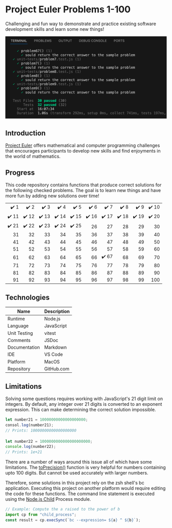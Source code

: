 # Project Euler Problems 1-100

Challenging and fun way to demonstrate and practice existing software development skills and learn some new things!

![Sample Unit Testing Output](readme-screenshot.png "Sample Unit Testing Output")

## Introduction

[Project Euler](https://projecteuler.net/about) offers mathematical and computer programming challenges that encourages participants to develop new skills and find enjoyments in the world of mathematics.

## Progress

This code repository contains functions that produce correct solutions for the following checked problems. The goal is to learn new things and have more fun by adding new solutions over time!

|                       |                       |                       |                       |                       |                       |                       |                       |                       |                       |
| --------------------: | --------------------: | --------------------: | --------------------: | --------------------: | --------------------: | --------------------: | --------------------: | --------------------: | --------------------: |
|  :heavy_check_mark: 1 |  :heavy_check_mark: 2 |  :heavy_check_mark: 3 |  :heavy_check_mark: 4 |  :heavy_check_mark: 5 |  :heavy_check_mark: 6 |  :heavy_check_mark: 7 |  :heavy_check_mark: 8 |  :heavy_check_mark: 9 | :heavy_check_mark: 10 |
| :heavy_check_mark: 11 | :heavy_check_mark: 12 | :heavy_check_mark: 13 | :heavy_check_mark: 14 | :heavy_check_mark: 15 | :heavy_check_mark: 16 | :heavy_check_mark: 17 | :heavy_check_mark: 18 | :heavy_check_mark: 19 | :heavy_check_mark: 20 |
| :heavy_check_mark: 21 | :heavy_check_mark: 22 | :heavy_check_mark: 23 | :heavy_check_mark: 24 | :heavy_check_mark: 25 |                    26 |                    27 |                    28 |                    29 |                    30 |
|                    31 |                    32 |                    33 |                    34 |                    35 |                    36 |                    37 |                    38 |                    39 |                    40 |
|                    41 |                    42 |                    43 |                    44 |                    45 |                    46 |                    47 |                    48 |                    49 |                    50 |
|                    51 |                    52 |                    53 |                    54 |                    55 |                    56 |                    57 |                    58 |                    59 |                    60 |
|                    61 |                    62 |                    63 |                    64 |                    65 |                    66 | :heavy_check_mark: 67 |                    68 |                    69 |                    70 |
|                    71 |                    72 |                    73 |                    74 |                    75 |                    76 |                    77 |                    78 |                    79 |                    80 |
|                    81 |                    82 |                    83 |                    84 |                    85 |                    86 |                    87 |                    88 |                    89 |                    90 |
|                    91 |                    92 |                    93 |                    94 |                    95 |                    96 |                    97 |                    98 |                    99 |                   100 |

## Technologies

| Name          | Description |
| ------------- | ----------- |
| Runtime       | Node.js     |
| Language      | JavaScript  |
| Unit Testing  | vitest      |
| Comments      | JSDoc       |
| Documentation | Markdown    |
| IDE           | VS Code     |
| Platform      | MacOS       |
| Repository    | GitHub.com  |

## Limitations

Solving some questions requires working with JavaScript's 21 digit limit on integers. By default, any integer over 21 digits is converted to an exponent expression. This can make determining the correct solution impossible.

```javascript
let number21 = 10000000000000000000;
consol.log(number21);
// Prints: 10000000000000000000

let number22 = 1000000000000000000000;
console.log(number22);
// Prints: 1e+21
```

There are a number of ways around this issue all of which have some limitations. The [toPrecision()](https://developer.mozilla.org/en-US/docs/Web/JavaScript/Reference/Global_Objects/Number/toPrecision) function is very helpful for numbers containing upto 100 digits. But cannot be used accurately with larger numbers.

Therefore, some solutions in this project rely on the zsh shell's bc application. Executing this project on another platform would require editing the code for these functions. The command line statement is executed using the [Node.js Child](https://nodejs.org/api/child_process.html) Process module.

```javascript
// Example: Compute the a raised to the power of b
import cp from "child_process";
const result = cp.execSync(`bc --expression= ${a} ^ ${b}`);
```
